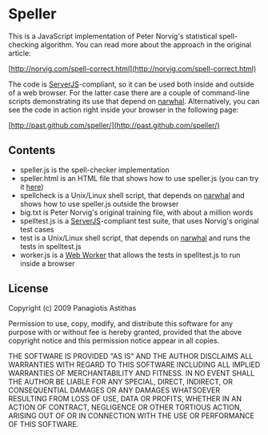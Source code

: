 Speller
=======

This is a JavaScript implementation of Peter Norvig's statistical spell-checking
algorithm. You can read more about the approach in the original article:

[http://norvig.com/spell-correct.html](http://norvig.com/spell-correct.html)

The code is [ServerJS](https://wiki.mozilla.org/ServerJS)-compliant, so it can be
used both inside and outside of a web browser. For the latter case there are a
couple of command-line scripts demonstrating its use that depend on
[narwhal](http://narwhaljs.org/). Alternatively, you can see the code in action
right inside your browser in the following page:

[http://past.github.com/speller/](http://past.github.com/speller/)

Contents
--------

* speller.js is the spell-checker implementation 
* speller.html is an HTML file that shows how to use speller.js (you can try it [here](http://past.github.com/speller/))
* spellcheck is a Unix/Linux shell script, that depends on [narwhal](http://narwhaljs.org/) and shows how to use speller.js outside the browser
* big.txt is Peter Norvig's original training file, with about a million words
* spelltest.js is a [ServerJS](https://wiki.mozilla.org/ServerJS)-compliant test suite, that uses Norvig's original test cases
* test is a Unix/Linux shell script, that depends on [narwhal](http://narwhaljs.org/) and runs the tests in spelltest.js
* worker.js is a [Web Worker](http://www.whatwg.org/specs/web-workers/current-work/) that allows the tests in spelltest.js to run inside a browser

License
-------

Copyright (c) 2009 Panagiotis Astithas

Permission to use, copy, modify, and distribute this software for any
purpose with or without fee is hereby granted, provided that the above
copyright notice and this permission notice appear in all copies.

THE SOFTWARE IS PROVIDED "AS IS" AND THE AUTHOR DISCLAIMS ALL WARRANTIES
WITH REGARD TO THIS SOFTWARE INCLUDING ALL IMPLIED WARRANTIES OF
MERCHANTABILITY AND FITNESS. IN NO EVENT SHALL THE AUTHOR BE LIABLE FOR
ANY SPECIAL, DIRECT, INDIRECT, OR CONSEQUENTIAL DAMAGES OR ANY DAMAGES
WHATSOEVER RESULTING FROM LOSS OF USE, DATA OR PROFITS, WHETHER IN AN
ACTION OF CONTRACT, NEGLIGENCE OR OTHER TORTIOUS ACTION, ARISING OUT OF
OR IN CONNECTION WITH THE USE OR PERFORMANCE OF THIS SOFTWARE.

